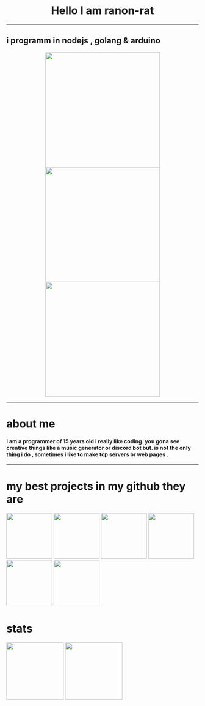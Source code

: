 
<h1 height=500 align="center">Hello I am ranon-rat</h1>

--------------------------------------------

## i programm in nodejs , golang & arduino
<p align="center" >
<img  width=300 src= "https://camo.githubusercontent.com/7709c59e8833fe26ce749da6506f8180a50a9bcbff346b0efbb9a9d675be7da6/68747470733a2f2f6d656469612e646973636f72646170702e6e65742f6174746163686d656e74732f3730363334393132363731393234323330322f3738343939323232383133363138393937332f396b2e706e67"><img  width=300 src="https://camo.githubusercontent.com/2251a8a9328392dabd00abee76b4ba91f390264d8608e6a23fe39bc90cbe02b3/68747470733a2f2f6d656469612e646973636f72646170702e6e65742f6174746163686d656e74732f3730363334393132363731393234323330322f3738343939323438393334353737373731342f4163397662787043704467574141414141456c46546b5375516d43432e706e67"><img width=300 src = "https://brandslogos.com/wp-content/uploads/images/large/arduino-logo-1.png">
</p>

---------------------------------------------

# about me

#### I am a programmer of 15 years old i really like coding. you gona see creative things like a music generator or discord bot but. is not the only thing i do , sometimes i like to make tcp servers or web pages .
---------------------------------------------
# my best projects in my github they are </h1>
                 
[<img height=120 src="https://github-readme-stats.vercel.app/api/pin/?username=ranon-rat&repo=redditReplaceHumans&show_owner=true">](https://github.com/pythonBoy123/redditReplaceHumans) 
[<img height=120 src="https://github-readme-stats.vercel.app/api/pin/?username=ranon-rat&repo=monkeyPage&show_owner=true">](https://ranon-rat.github.io/monkeyPage/)
[<img height=120 src="https://github-readme-stats.vercel.app/api/pin/?username=ranon-rat&repo=golang-spyware&show_owner=true">](https://github.com/ranon-rat/golang-spyware) 
[<img height=120 src="https://github-readme-stats.vercel.app/api/pin/?username=ranon-rat&repo=echo-server-go&show_owner=true">](https://github.com/ranon-rat/echo-server-go) 
[<img height=120 src="https://github-readme-stats.vercel.app/api/pin/?username=ranon-rat&repo=when-haces-tus-momos-en-consola&show_owner=true">](https://github.com/ranon-rat/when-haces-tus-momos-en-consola) 
[<img height=120 src="https://github-readme-stats.vercel.app/api/pin/?username=ranon-rat&repo=golang-remote&show_owner=true">](https://github.com/ranon-rat/golang-remote)
# stats

<p>
<img height=150 src="https://github-readme-stats.vercel.app/api/top-langs/?username=ranon-rat&layout=compact">
<img height=150 src="https://github-readme-stats.vercel.app/api?username=ranon-rat&count_private=true&show_icons=true">
</p>

